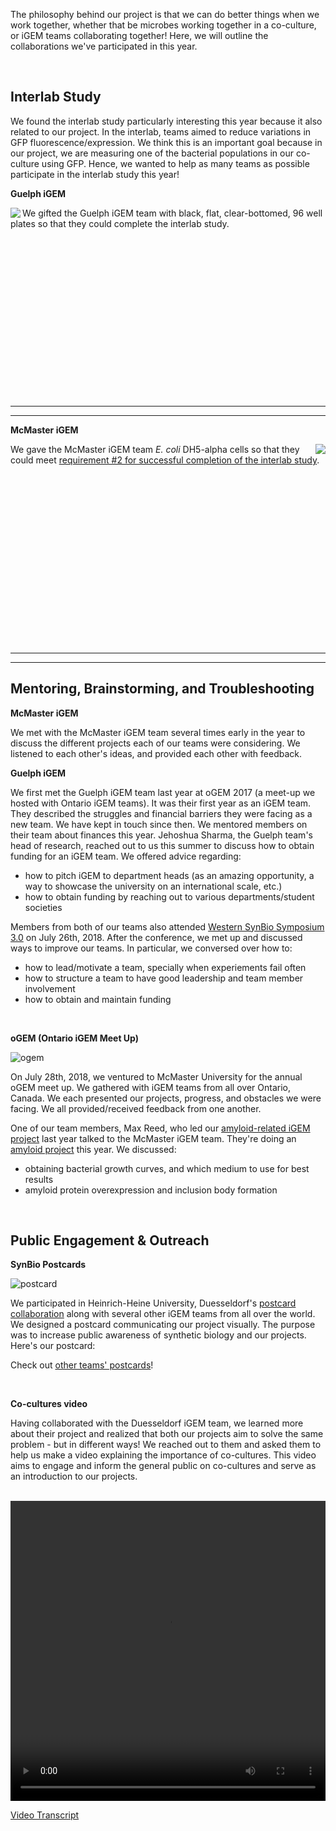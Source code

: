 The philosophy behind our project is that we can do better things when we work together, whether that be microbes working together in a co-culture, or iGEM teams collaborating together! Here, we will outline the collaborations we've participated in this year.

&nbsp;

## Interlab Study
We found the interlab study particularly interesting this year because it also related to our project. In the interlab, teams aimed to reduce variations in GFP fluorescence/expression. We think this is an important goal because in our project, we are measuring one of the bacterial populations in our co-culture using GFP. Hence, we wanted to help as many teams as possible participate in the interlab study this year!

**Guelph iGEM** 

<img align="left" src="http://parts.igem.org/wiki/images/7/75/T--Waterloo-Collaborations_guelph.jpeg">

We gifted the Guelph iGEM team with black, flat, clear-bottomed, 96 well plates so that they could complete the interlab study.

<br><br><br><br><br><br><br><br><br><br><br><br><br><br><br>

__________________________
___________________________

**McMaster iGEM** 

<img align="right" src="http://parts.igem.org/wiki/images/4/4b/T--Waterloo-Collaborations_mGEM.jpg">

We gave the McMaster iGEM team *E. coli* DH5-alpha cells so that they could meet [requirement #2 for successful completion of the interlab study](http://2018.igem.org/Measurement/InterLab).

<br><br><br><br><br><br><br><br><br><br><br><br><br><br><br><br>

__________________________
___________________________


## Mentoring, Brainstorming, and Troubleshooting


**McMaster iGEM**

We met with the McMaster iGEM team several times early in the year to discuss the different projects each of our teams were considering. We listened to each other's ideas, and provided each other with feedback. 

**Guelph iGEM** 

We first met the Guelph iGEM team last year at oGEM 2017 (a meet-up we hosted with Ontario iGEM teams). It was their first year as an iGEM team. They described the struggles and financial barriers they were facing as a new team. We have kept in touch since then. We mentored members on their team about finances this year. Jehoshua Sharma, the Guelph team's head of research, reached out to us this summer to discuss how to obtain funding for an iGEM team. We offered advice regarding: 
 - how to pitch iGEM to department heads (as an amazing opportunity, a way to showcase the university on an international scale, etc.) 
 - how to obtain funding by reaching out to various departments/student societies
 
Members from both of our teams also attended [Western SynBio Symposium 3.0](https://www.synbiowestern.com/) on July 26th, 2018. After the conference, we met up and discussed ways to improve our teams. In particular, we conversed over how to:
 - how to lead/motivate a team, specially when experiements fail often
 - how to structure a team to have good leadership and team member involvement
 - how to obtain and maintain funding
 
 <br>
 
**oGEM (Ontario iGEM Meet Up)**

![ogem](http://2018.igem.org/wiki/images/0/06/T--Waterloo--Collaborations_ogem.jpg) 

On July 28th, 2018, we ventured to McMaster University for the annual oGEM meet up. We gathered with iGEM teams from all over Ontario, Canada. We each presented our projects, progress, and obstacles we were facing. We all provided/received feedback from one another. 

One of our team members, Max Reed, who led our [amyloid-related iGEM project](http://2017.igem.org/Team:Waterloo) last year talked to the McMaster iGEM team. They're doing an [amyloid project](http://2018.igem.org/Team:McMaster) this year. We discussed: 
 - obtaining bacterial growth curves, and which medium to use for best results
 - amyloid protein overexpression and inclusion body formation 

<br>

## Public Engagement & Outreach

**SynBio Postcards**
 
![postcard](http://2018.igem.org/wiki/images/b/b2/T--Waterloo--Collaborations_Postcard.jpg) 

We participated in Heinrich-Heine University, Duesseldorf's [postcard collaboration](http://2018.igem.org/Teams/Collaborations#collab_1) along with several other iGEM teams from all over the world. We designed a postcard communicating our project visually. The purpose was to increase public awareness of synthetic biology and our projects. Here's our postcard: 

Check out [other teams' postcards](http://2018.igem.org/Team:Duesseldorf/Collaborations)! 

<br>

**Co-cultures video**

Having collaborated with the Duesseldorf iGEM team, we learned more about their project and realized that both our projects aim to solve the same problem - but in different ways! We reached out to them and asked them to help us make a video explaining the importance of co-cultures. This video aims to engage and inform the general public on co-cultures and serve as an introduction to our projects.

<br>

<video width="100%" height="480" controls>
<source src="http://2018.igem.org/wiki/images/e/e2/T--Waterloo--Collaborations_coculturevid.mov" type="video/mp4">
</video>

[Video Transcript](http://2018.igem.org/wiki/images/b/b5/T--Waterloo--CoCultureTranscript.pdf) 
 
 
